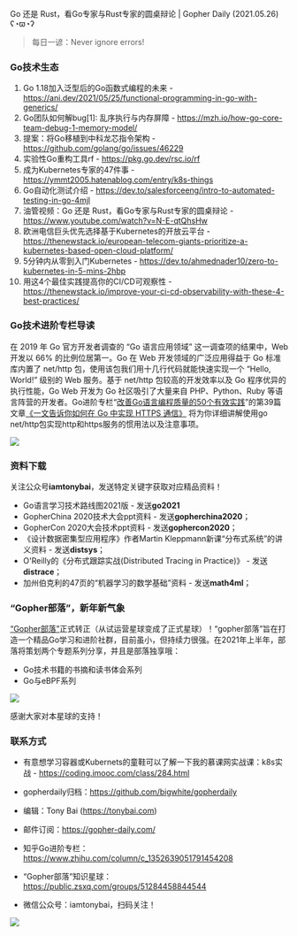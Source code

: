 Go 还是 Rust，看Go专家与Rust专家的圆桌辩论 | Gopher Daily (2021.05.26) ʕ◔ϖ◔ʔ

>每日一谚：Never ignore errors!

### Go技术生态

1. Go 1.18加入泛型后的Go函数式编程的未来 - https://ani.dev/2021/05/25/functional-programming-in-go-with-generics/
2. Go团队如何解bug[1]: 乱序执行与内存屏障 - https://mzh.io/how-go-core-team-debug-1-memory-model/
3. 提案：将Go移植到中科龙芯指令架构 - https://github.com/golang/go/issues/46229 
4. 实验性Go重构工具rf - https://pkg.go.dev/rsc.io/rf
5. 成为Kubernetes专家的47件事 - https://ymmt2005.hatenablog.com/entry/k8s-things
6. Go自动化测试介绍 - https://dev.to/salesforceeng/intro-to-automated-testing-in-go-4mjl
7. 油管视频：Go 还是 Rust，看Go专家与Rust专家的圆桌辩论 - https://www.youtube.com/watch?v=N-E-qtQhsHw
8. 欧洲电信巨头优先选择基于Kubernetes的开放云平台 - https://thenewstack.io/european-telecom-giants-prioritize-a-kubernetes-based-open-cloud-platform/
9. 5分钟内从零到入门Kubernetes - https://dev.to/ahmednader10/zero-to-kubernetes-in-5-mins-2hbp
10. 用这4个最佳实践提高你的CI/CD可观察性 - https://thenewstack.io/improve-your-ci-cd-observability-with-these-4-best-practices/


### Go技术进阶专栏导读

在 2019 年 Go 官方开发者调查的 “Go 语言应用领域” 这一调查项的结果中，Web 开发以 66% 的比例位居第一。Go 在 Web 开发领域的广泛应用得益于 Go 标准库内置了 net/http 包，使用该包我们用十几行代码就能快速实现一个 “Hello, World!” 级别的 Web 服务。基于 net/http 包较高的开发效率以及 Go 程序优异的执行性能，Go Web 开发为 Go 社区吸引了大量来自 PHP、Python、Ruby 等语言阵营的开发者。Go进阶专栏“[改善Go语⾔编程质量的50个有效实践](https://mp.weixin.qq.com/s/RThCEQOdytQxwrMP7XRTRw)”的第39篇文章[《一文告诉你如何在 Go 中实现 HTTPS 通信》](https://www.imooc.com/read/87/article/2467) 将为你详细讲解使用go net/http包实现http和https服务的惯用法以及注意事项。

![](http://image.tonybai.com/img/202011/go-column-pgo-with-qr-and-text.png)


### 资料下载

关注公众号**iamtonybai**，发送特定关键字获取对应精品资料！

* Go语言学习技术路线图2021版 - 发送**go2021**
* GopherChina 2020技术大会ppt资料 - 发送**gopherchina2020**；
* GopherCon 2020大会技术ppt资料 - 发送**gophercon2020**；
* 《设计数据密集型应用程序》作者Martin Kleppmann新课“分布式系统”的讲义资料 - 发送**distsys**；
* O'Reilly的《分布式跟踪实战(Distributed Tracing in Practice)》 - 发送**distrace**；
* 加州伯克利的47页的“机器学习的数学基础”资料 - 发送**math4ml**；

### “Gopher部落”，新年新气象

[“Gopher部落”](https://mp.weixin.qq.com/s/jUqAL7hf2GmMun64BJufEA)正式转正（从试运营星球变成了正式星球）！“gopher部落”旨在打造一个精品Go学习和进阶社群，目前虽小，但持续力很强。在2021年上半年，部落将策划两个专题系列分享，并且是部落独享哦：

* Go技术书籍的书摘和读书体会系列
* Go与eBPF系列

![](http://image.tonybai.com/img/202103/gopher-tribe-zsxq-card.png)

感谢大家对本星球的支持！

### 联系方式

* 有意想学习容器或Kubernets的童鞋可以了解一下我的慕课网实战课：k8s实战 - https://coding.imooc.com/class/284.html
* gopherdaily归档：https://github.com/bigwhite/gopherdaily

* 编辑：Tony Bai (https://tonybai.com)
* 邮件订阅：https://gopher-daily.com/
* 知乎Go进阶专栏：https://www.zhihu.com/column/c_1352639051791454208
* “Gopher部落”知识星球：https://public.zsxq.com/groups/51284458844544
* 微信公众号：iamtonybai，扫码关注！

![](http://image.tonybai.com/img/202011/qrcode_for_iamtonybai.jpg)
